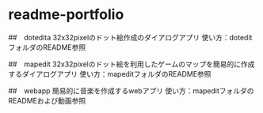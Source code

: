 # readme-portfolio
##　dotedita
32x32pixelのドット絵作成のダイアログアプリ
使い方：doteditフォルダのREADME参照

##　mapedit
32x32pixelのドット絵を利用したゲームのマップを簡易的に作成するダイアログアプリ
使い方：mapeditフォルダのREADME参照

##　webapp
簡易的に音楽を作成するwebアプリ
使い方：mapeditフォルダのREADMEおよび動画参照
